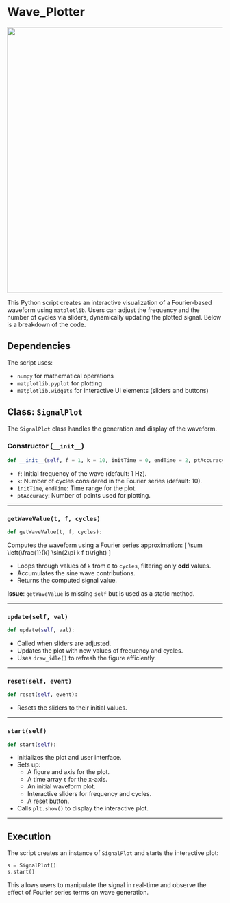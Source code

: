 # Wave_Plotter

<img src="https://github.com/user-attachments/assets/348005fd-0cf6-4b29-a78b-2474351ce4f3" width=620>

This Python script creates an interactive visualization of a Fourier-based waveform using `matplotlib`. Users can adjust the frequency and the number of cycles via sliders, dynamically updating the plotted signal. Below is a breakdown of the code.

## Dependencies
The script uses:
- `numpy` for mathematical operations
- `matplotlib.pyplot` for plotting
- `matplotlib.widgets` for interactive UI elements (sliders and buttons)

## Class: `SignalPlot`
The `SignalPlot` class handles the generation and display of the waveform.

### Constructor (`__init__`)
```python
def __init__(self, f = 1, k = 10, initTime = 0, endTime = 2, ptAccuracy = 800):
```
- `f`: Initial frequency of the wave (default: 1 Hz).
- `k`: Number of cycles considered in the Fourier series (default: 10).
- `initTime`, `endTime`: Time range for the plot.
- `ptAccuracy`: Number of points used for plotting.

---

### `getWaveValue(t, f, cycles)`
```python
def getWaveValue(t, f, cycles):
```
Computes the waveform using a Fourier series approximation:
\[
\sum \left(\frac{1}{k} \sin(2\pi k f t)\right)
\]
- Loops through values of `k` from `0` to `cycles`, filtering only **odd** values.
- Accumulates the sine wave contributions.
- Returns the computed signal value.

**Issue**: `getWaveValue` is missing `self` but is used as a static method.

---

### `update(self, val)`
```python
def update(self, val):
```
- Called when sliders are adjusted.
- Updates the plot with new values of frequency and cycles.
- Uses `draw_idle()` to refresh the figure efficiently.

---

### `reset(self, event)`
```python
def reset(self, event):
```
- Resets the sliders to their initial values.

---

### `start(self)`
```python
def start(self):
```
- Initializes the plot and user interface.
- Sets up:
  - A figure and axis for the plot.
  - A time array `t` for the x-axis.
  - An initial waveform plot.
  - Interactive sliders for frequency and cycles.
  - A reset button.
- Calls `plt.show()` to display the interactive plot.

---

## Execution
The script creates an instance of `SignalPlot` and starts the interactive plot:
```python
s = SignalPlot()
s.start()
```

This allows users to manipulate the signal in real-time and observe the effect of Fourier series terms on wave generation.



